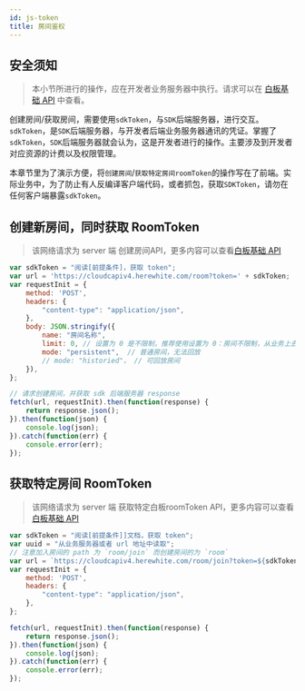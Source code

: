 ```yaml
---
id: js-token
title: 房间鉴权
---
```


## 安全须知

>本小节所进行的操作，应在开发者业务服务器中执行。请求可以在 [白板基础 API](server/api/whiteboard-base.md) 中查看。

创建房间/获取房间，需要使用`sdkToken`，与`SDK`后端服务器，进行交互。
`sdkToken`，是`SDK`后端服务器，与开发者后端业务服务器通讯的凭证。掌握了`sdkToken`，`SDK`后端服务器就会认为，这是开发者进行的操作。主要涉及到开发者对应资源的计费以及权限管理。

本章节里为了演示方便，将`创建房间`/`获取特定房间roomToken`的操作写在了前端。实际业务中，为了防止有人反编译客户端代码，或者抓包，获取`SDKToken`，请勿在任何客户端暴露`sdkToken`。

## 创建新房间，同时获取 RoomToken

>该网络请求为 server 端 创建房间API，更多内容可以查看[白板基础 API](server/api/whiteboard-base.md#创建房间)

```javascript
var sdkToken = "阅读[前提条件]，获取 token";
var url = 'https://cloudcapiv4.herewhite.com/room?token=' + sdkToken;
var requestInit = {
    method: 'POST',
    headers: {
        "content-type": "application/json",
    },
    body: JSON.stringify({
        name: "房间名称",
        limit: 0, // 设置为 0 是不限制，推荐使用设置为 0：房间不限制，从业务上去限制。
        mode: "persistent",  // 普通房间，无法回放
        // mode: "historied"， // 可回放房间
    }),
};

// 请求创建房间，并获取 sdk 后端服务器 response
fetch(url, requestInit).then(function(response) {
    return response.json();
}).then(function(json) {
    console.log(json);
}).catch(function(err) {
    console.error(err);
});
```

## 获取特定房间 RoomToken

>该网络请求为 server 端 获取特定白板roomToken API，更多内容可以查看[白板基础 API](server/api/whiteboard-base.md)

```javascript
var sdkToken = "阅读[前提条件]]文档，获取 token";
var uuid = "从业务服务器或者 url 地址中读取";
// 注意加入房间的 path 为 `room/join` 而创建房间的为 `room`
var url = `https://cloudcapiv4.herewhite.com/room/join?token=${sdkToken}&uuid=${uuid}`;
var requestInit = {
    method: 'POST',
    headers: {
        "content-type": "application/json",
    },
};

fetch(url, requestInit).then(function(response) {
    return response.json();
}).then(function(json) {
    console.log(json);
}).catch(function(err) {
    console.error(err);
});
```
